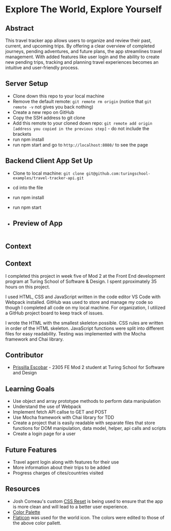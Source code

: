 # Explore The World, Explore Yourself

## Abstract
This travel tracker app allows users to organize and review their past, current, and upcoming trips. By offering a clear overview of completed journeys, pending adventures, and future plans, the app streamlines travel management. With added features like user login and the ability to create new pending trips, tracking and planning travel experiences becomes an intuitive and user-friendly process.

## Server Setup
- Clone down this repo to your local machine
- Remove the default remote: `git remote rm origin` (notice that `git remote -v` not gives you back nothing)
- Create a new repo on GitHub
- Copy the SSH address to git clone <SSH address>
- Add this remote to your cloned down repo: `git remote add origin [address you copied in the previous step]` - do not include the brackets
- run npm install
- run npm start and go to `http://localhost:8080/` to see the page

## Backend Client App Set Up
- Clone to local machine: `git clone git@github.com:turingschool-examples/travel-tracker-api.git`
- cd into the file
- run npm install
- run npm start

- ## Preview of App
![]()

## Context
## Context
I completed this project in week five of Mod 2 at the Front End development program at Turing School of Software & Design. I spent pproximately 35 hours on this project. 

I used HTML, CSS and JavaScript written in the code editor VS Code with Webpack installed. GitHub was used to store and manage my code so though I completed all code on my local machine. For organization, I utilized a GitHub project board to keep track of issues.

I wrote the HTML with the smallest skeleton possible. CSS rules are written in order of the HTML skeleton. JavaScript functions were split into different files for easy readability. Testing was implemented with the Mocha framework and Chai library. 

## Contributor
- [Prissilla Escobar](https://github.com/prissilla-escobar) - 2305 FE Mod 2 student at Turing School for Software and Design

## Learning Goals
- Use object and array prototype methods to perform data manipulation
- Understand the use of Webpack
- Implement fetch API callse to GET and POST
- Use Mocha framework with Chai library for TDD
- Create a project that is easily readable with separate files that store functions for DOM manipulation, data model, helper, api calls and scripts
- Create a login page for a user

## Future Features
- Travel agent login along with features for their use
- More information about their trips to be added
- Progress charges of cites/countries visited

## Resources
- Josh Comeau's custom [CSS Reset](https://www.joshwcomeau.com/css/custom-css-reset/) is being used to ensure that the app is more clean and will lead to a better user experience.
- [Color Palette](https://www.color-hex.com/color-palette/39737)
- [Flaticon](https://www.flaticon.com/) was used for the world icon. The colors were edited to those of the above color pallett.

